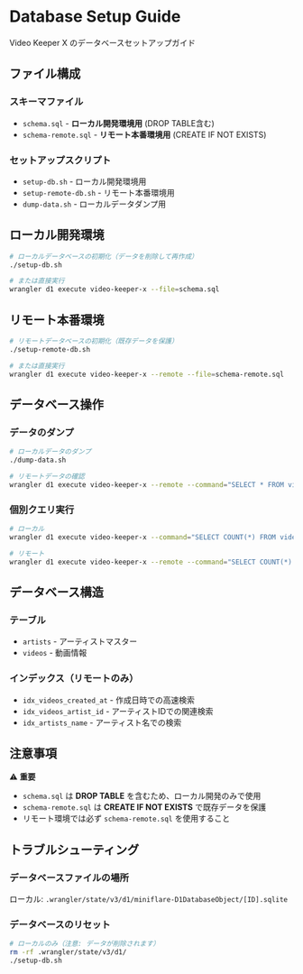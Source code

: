 # Database Setup Guide

Video Keeper X のデータベースセットアップガイド

## ファイル構成

### スキーマファイル
- `schema.sql` - **ローカル開発環境用** (DROP TABLE含む)
- `schema-remote.sql` - **リモート本番環境用** (CREATE IF NOT EXISTS)

### セットアップスクリプト
- `setup-db.sh` - ローカル開発環境用
- `setup-remote-db.sh` - リモート本番環境用
- `dump-data.sh` - ローカルデータダンプ用

## ローカル開発環境

```bash
# ローカルデータベースの初期化（データを削除して再作成）
./setup-db.sh

# または直接実行
wrangler d1 execute video-keeper-x --file=schema.sql
```

## リモート本番環境

```bash
# リモートデータベースの初期化（既存データを保護）
./setup-remote-db.sh

# または直接実行
wrangler d1 execute video-keeper-x --remote --file=schema-remote.sql
```

## データベース操作

### データのダンプ
```bash
# ローカルデータのダンプ
./dump-data.sh

# リモートデータの確認
wrangler d1 execute video-keeper-x --remote --command="SELECT * FROM videos;"
```

### 個別クエリ実行
```bash
# ローカル
wrangler d1 execute video-keeper-x --command="SELECT COUNT(*) FROM videos;"

# リモート
wrangler d1 execute video-keeper-x --remote --command="SELECT COUNT(*) FROM videos;"
```

## データベース構造

### テーブル
- `artists` - アーティストマスター
- `videos` - 動画情報

### インデックス（リモートのみ）
- `idx_videos_created_at` - 作成日時での高速検索
- `idx_videos_artist_id` - アーティストIDでの関連検索
- `idx_artists_name` - アーティスト名での検索

## 注意事項

⚠️ **重要**
- `schema.sql` は **DROP TABLE** を含むため、ローカル開発のみで使用
- `schema-remote.sql` は **CREATE IF NOT EXISTS** で既存データを保護
- リモート環境では必ず `schema-remote.sql` を使用すること

## トラブルシューティング

### データベースファイルの場所
ローカル: `.wrangler/state/v3/d1/miniflare-D1DatabaseObject/[ID].sqlite`

### データベースのリセット
```bash
# ローカルのみ（注意: データが削除されます）
rm -rf .wrangler/state/v3/d1/
./setup-db.sh
```